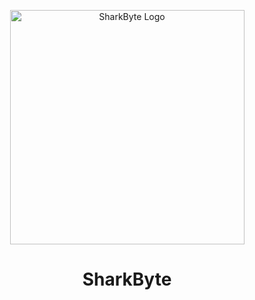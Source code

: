 <p align="center">
  <img src="https://github.com/user-attachments/assets/bc30eb8c-be13-4248-98df-c477ebaea64e" width="375" alt="SharkByte Logo">
</p>


<h1 align="center">SharkByte</h1>
